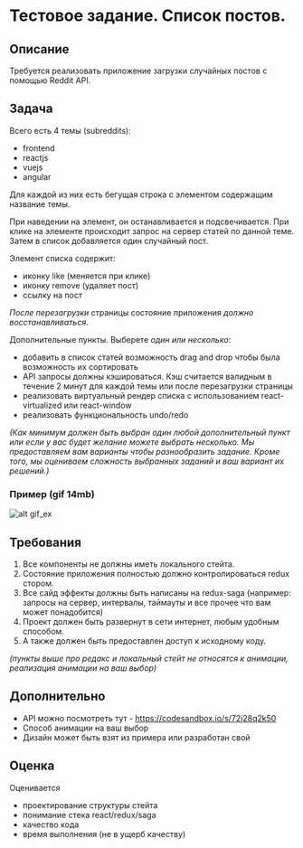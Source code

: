 # Тестовое задание. Список постов.

## Описание
Требуется реализовать приложение загрузки случайных постов с помощью Reddit API.

## Задача
Всего есть 4 темы (subreddits):
- frontend
- reactjs
- vuejs
- angular

Для каждой из них есть бегущая строка с элементом содержащим название темы.

При наведении на элемент, он останавливается и подсвечивается.
При клике на элементе происходит запрос на сервер статей по данной теме.
Затем в список добавляется один случайный пост.

Элемент списка содержит:
- иконку like (меняется при клике)
- иконку remove (удаляет пост)
- ссылку на пост

_После перезагрузки_ страницы состояние приложения _должно восстанавливаться_.

Дополнительные пункты. Выберете _один или несколько_:
- добавить в список статей возможность drag and drop чтобы была возможность их сортировать
- API запросы должны кэшироваться. Кэш считается валидным в течение 2 минут для каждой темы или после перезагрузки страницы
- реализовать виртуальный рендер списка с использованием react-virtualized или react-window
- реализовать функциональность undo/redo

_(Как минимум должен быть выбран один любой дополнительный пункт или если у вас будет желание можете выбрать несколько. Мы предоставляем вам варианты чтобы разнообразить задание. Кроме того, мы оцениваем сложность выбранных заданий и ваш вариант их решений.)_

### Пример (gif 14mb)

![alt gif_ex](https://raw.githubusercontent.com/dsvgit/redux-test-middle/master/demo-middle.gif)

## Требования
1. Все компоненты не должны иметь локального стейта.
1. Состояние приложения полностью должно контролироваться redux стором.
1. Все сайд эффекты должны быть написаны на redux-saga (например: запросы на сервер, интервалы, таймауты и все прочее что вам может понадобится)
1. Проект должен быть развернут в сети интернет, любым удобным способом.
1. А также должен быть предоставлен доступ к исходному коду.

_(пункты выше про редакс и локальный стейт не относятся к анимации, реализация анимации на ваш выбор)_

## Дополнительно
- API можно посмотреть тут - https://codesandbox.io/s/72j28q2k50
- Способ анимации на ваш выбор
- Дизайн может быть взят из примера или разработан свой

## Оценка
Оценивается
- проектирование структуры стейта
- понимание стека react/redux/saga
- качество кода
- время выполнения (не в ущерб качеству)
